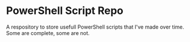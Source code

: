 # PowerShell Script Repo

A respository to store usefull PowerShell scripts that I've made over time. Some are complete, some are not. 
